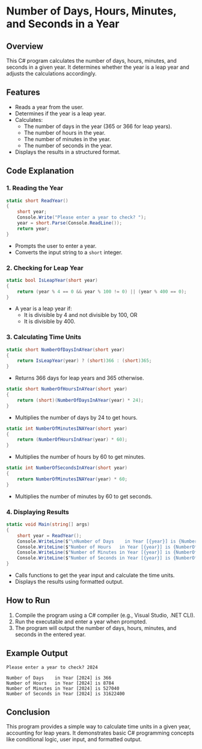 # Number of Days, Hours, Minutes, and Seconds in a Year

## Overview
This C# program calculates the number of days, hours, minutes, and seconds in a given year. It determines whether the year is a leap year and adjusts the calculations accordingly.

## Features
- Reads a year from the user.
- Determines if the year is a leap year.
- Calculates:
  - The number of days in the year (365 or 366 for leap years).
  - The number of hours in the year.
  - The number of minutes in the year.
  - The number of seconds in the year.
- Displays the results in a structured format.

## Code Explanation
### 1. **Reading the Year**
```csharp
static short ReadYear()
{
    short year;
    Console.Write("Please enter a year to check? ");
    year = short.Parse(Console.ReadLine());
    return year;
}
```
- Prompts the user to enter a year.
- Converts the input string to a `short` integer.

### 2. **Checking for Leap Year**
```csharp
static bool IsLeapYear(short year)
{
    return (year % 4 == 0 && year % 100 != 0) || (year % 400 == 0);
}
```
- A year is a leap year if:
  - It is divisible by 4 and not divisible by 100, OR
  - It is divisible by 400.

### 3. **Calculating Time Units**
```csharp
static short NumberOfDaysInAYear(short year)
{
    return IsLeapYear(year) ? (short)366 : (short)365;
}
```
- Returns 366 days for leap years and 365 otherwise.

```csharp
static short NumberOfHoursInAYear(short year)
{
    return (short)(NumberOfDaysInAYear(year) * 24);
}
```
- Multiplies the number of days by 24 to get hours.

```csharp
static int NumberOfMinutesINAYear(short year)
{
    return (NumberOfHoursInAYear(year) * 60);
}
```
- Multiplies the number of hours by 60 to get minutes.

```csharp
static int NumberOfSecondsInAYear(short year)
{
    return NumberOfMinutesINAYear(year) * 60;
}
```
- Multiplies the number of minutes by 60 to get seconds.

### 4. **Displaying Results**
```csharp
static void Main(string[] args)
{
    short year = ReadYear();
    Console.WriteLine($"\nNumber of Days    in Year [{year}] is {NumberOfDaysInAYear(year)}");
    Console.WriteLine($"Number of Hours   in Year [{year}] is {NumberOfHoursInAYear(year)}");
    Console.WriteLine($"Number of Minutes in Year [{year}] is {NumberOfMinutesINAYear(year)}");
    Console.WriteLine($"Number of Seconds in Year [{year}] is {NumberOfSecondsInAYear(year)}");
}
```
- Calls functions to get the year input and calculate the time units.
- Displays the results using formatted output.

## How to Run
1. Compile the program using a C# compiler (e.g., Visual Studio, .NET CLI).
2. Run the executable and enter a year when prompted.
3. The program will output the number of days, hours, minutes, and seconds in the entered year.

## Example Output
```
Please enter a year to check? 2024

Number of Days    in Year [2024] is 366
Number of Hours   in Year [2024] is 8784
Number of Minutes in Year [2024] is 527040
Number of Seconds in Year [2024] is 31622400
```

## Conclusion
This program provides a simple way to calculate time units in a given year, accounting for leap years. It demonstrates basic C# programming concepts like conditional logic, user input, and formatted output.


